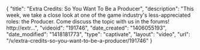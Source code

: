 {
    "title": "Extra Credits: So You Want To Be a Producer",
    "description": "This week, we take a close look at one of the game industry's less-appreciated roles: the Producer. Come discuss the topic with us in the forums! http:\/\/extr...",
    "videoid": "191746",
    "date_created": "1406055193",
    "date_modified": "1418181773",
    "type": "captivate",
    "layout": "video",
    "url": "\/v\/extra-credits-so-you-want-to-be-a-producer\/191746"
}